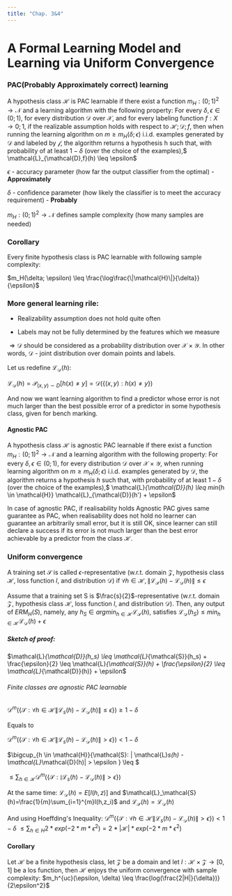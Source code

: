 ```yaml
---
title: "Chap. 3&4"
---
```


# A Formal Learning Model and Learning via Uniform Convergence

### PAC(Probably Approximately correct) learning

A hypothesis class $\mathcal{H}$ is PAC learnable
if there exist a function $m_H : (0; 1)^2 \to \mathcal{N}$ and a learning algorithm with the
following property: For every $\delta, \epsilon \in (0; 1)$, for every distribution $\mathcal{D}$ over $\mathcal{X}$, and
for every labeling function $f : X \to {0; 1}$, if the realizable assumption holds
with respect to $\mathcal{H};\mathcal{D};f$, then when running the learning algorithm on $m \geq 
m_H(\delta; \epsilon)$ i.i.d. examples generated by $\mathcal{D}$ and labeled by $\mathcal{f}$, the algorithm returns
a hypothesis h such that, with probability of at least $1- \delta$ (over the choice of the examples),$ \mathcal{L}_{\mathcal{D},f}(h) \leq \epsilon$

$\epsilon$ - accuracy parameter (how far the output classifier from the optimal) - **Approximately**

$\delta$ - confidence parameter (how likely the classifier is to meet the accuracy requirement) - **Probably**

$m_H : (0; 1)^2 \to \mathcal{N}$ defines sample complexity (how many samples are needed)

### Corollary
Every finite hypothesis class is PAC learnable with following sample complexity:

$m_H(\delta; \epsilon) \leq \frac{\log\frac{\|\mathcal{H}\|}{\delta}}{\epsilon}$


### More general learning rile:

* Realizability assumption does not hold quite often

* Labels may not be fully determined by the features which we measure

$\Rightarrow \mathcal{D}$ should be considered as a probability distribution over $\mathcal{X}\times\mathcal{Y}$.
In other words, $\mathcal{D}$ - joint distribution over domain points and labels.

Let us redefine $\mathcal{L}_{\mathcal{D}}(h)$:

$\mathcal{L}_{\mathcal{D}}(h) = \mathcal{P}_{(x,y)\sim D}[h(x)\neq y] = \mathcal{D}(\{(x,y): h(x) \neq y\})$

And now we want learning algorithm to find a predictor whose error is not much larger than the best possible error of 
a predictor in some hypothesis class, given for bench marking.

#### Agnostic PAC
A hypothesis class $\mathcal{H}$ is agnostic PAC learnable
if there exist a function $m_H : (0; 1)^2 \to \mathcal{N}$ and a learning algorithm with the
following property: For every $\delta, \epsilon \in (0; 1)$, for every distribution $\mathcal{D}$ over $\mathcal{X}\times\mathcal{Y}$, when running learning algorithm on $m \geq 
m_H(\delta; \epsilon)$ i.i.d. examples generated by $\mathcal{D}$, the algorithm returns
a hypothesis $h$ such that, with probability of at least $1- \delta$ (over the choice of the examples),$ \mathcal{L}_{\mathcal{D}}(h) \leq min_{h \in \mathcal{H}} \mathcal{L}_{\mathcal{D}}(h') + \epsilon$

In case of agnostic PAC, if realisability holds Agnostic PAC gives same guarantee as PAC, when realisability does not hold no learner can guarantee an arbitrarily small error, but it is still OK, since learner can still declare a success if its error
is not much larger than the best error achievable by a predictor from the class $\mathcal{H}$.

### Uniform convergence

A training set $\mathcal{S}$ is called $\epsilon$-representative
(w.r.t. domain $\mathcal{Z}$, hypothesis class $\mathcal{H}$, loss function $l$, and distribution $\mathcal{D}$) if 
$\forall h \in \mathcal{H}, \| \mathcal{L}_{\mathcal{S}}(h) -  \mathcal{L}_{\mathcal{D}}(h)\| \leq \epsilon$

Assume that a training set S is $\frac{s}{2}$-representative (w.r.t. domain $\mathcal{Z}$, hypothesis class $\mathcal{H}$, loss function $l$, and distribution $\mathcal{D}$). Then, any output of
$ERM_H(S)$, namely, any $h_S \in argmin_{h \in \mathcal{H}}\mathcal{L}_{\mathcal{S}}(h)$, satisfies
$\mathcal{L}_{\mathcal{D}}(h_S) \leq min_{h \in \mathcal{H}}\mathcal{L}_{\mathcal{D}}(h) + \epsilon$

##### Sketch of proof:

$\mathcal{L}_{\mathcal{D}}(h_s) \leq \mathcal{L}_{\mathcal{S}}(h_s) + \frac{\epsilon}{2} \leq \mathcal{L}_{\mathcal{S}}(h) + \frac{\epsilon}{2} \leq \mathcal{L}_{\mathcal{D}}(h)} + \epsilon$


###### Finite classes are agnostic PAC learnable

$\mathcal{D}^m(\{\mathcal{S} : \forall h \in \mathcal{H} \| \mathcal{L}_s(h) - \mathcal{L}_\mathcal{D}(h)\| \leq \epsilon \}) \geq 1 - \delta$

Equals to

$\mathcal{D}^m(\{\mathcal{S} : \forall h \in \mathcal{H} \| \mathcal{L}_s(h) - \mathcal{L}_\mathcal{D}(h)\| > \epsilon \}) < 1 - \delta$

$\bigcup_{h \in \mathcal{H}}\{\mathcal{S}: \| \mathcal{L}_s(h) - \mathcal{L}_\mathcal{D}(h)\| > \epsilon \} \leq $

$\leq  \sum_{h \in \mathcal{H}} \mathcal{D}^m(\{\mathcal{S} :\| \mathcal{L}_s(h) - \mathcal{L}_\mathcal{D}(h)\| > \epsilon\})$


At the same time:
$\mathcal{L}_\mathcal{D}(h) = E[l(h,z)]$ and
$\mathcal{L}_\mathcal{S}(h)=\frac{1}{m}\sum_{i=1}^{m}l(h,z_i)$ and
$\mathcal{L}_\mathcal{S}(h) = \mathcal{L}_\mathcal{D}(h)$

And using Hoeffding's Inequality:
$\mathcal{D}^m(\{\mathcal{S} : \forall h \in \mathcal{H} \| \mathcal{L}_s(h) - \mathcal{L}_\mathcal{D}(h)\| > \epsilon \}) < 1 - \delta$
$\leq \sum_{h \in H}2 * exp(-2*m *\epsilon^2) = 2*|\mathcal{H}|*exp(-2*m *\epsilon^2)$

#### Corollary

Let $\mathcal{H}$ be a finite hypothesis class, let $\mathcal{Z}$ be a domain and let $l: \mathcal{H} \times \mathcal{Z} \to{[0,1]}$ be a los function, then $\mathcal{H}$ enjoys the uniform convergence with sample complexity:
$m_h^{uc}(\epsilon, \delta) \leq \frac{log(\frac{2|H|}{\delta})}{2\epsilon^2}$
